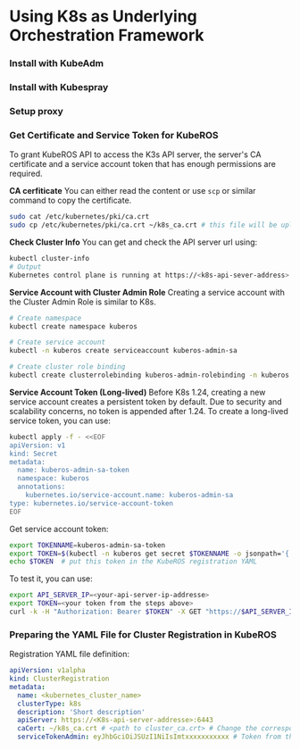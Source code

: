 # Using K8s as Underlying Orchestration Framework 


### Install with KubeAdm

### Install with Kubespray

### Setup proxy


### Get Certificate and Service Token for KubeROS

To grant KubeROS API to access the K3s API server, the server's CA certificate and a service account token that has enough permissions are required. 

**CA cerfiticate**
You can either read the content or use `scp` or similar command to copy the certificate. 
```bash
sudo cat /etc/kubernetes/pki/ca.crt
sudo cp /etc/kubernetes/pki/ca.crt ~/k8s_ca.crt # this file will be uploaded to KubeROS
``` 

**Check Cluster Info**
You can get and check the API server url using:
```bash
kubectl cluster-info
# Output
Kubernetes control plane is running at https://<k8s-api-sever-address>:6443
```

**Service Account with Cluster Admin Role**
Creating a service account with the Cluster Admin Role is similar to K8s. 
```bash
# Create namespace 
kubectl create namespace kuberos

# Create service account 
kubectl -n kuberos create serviceaccount kuberos-admin-sa

# Create cluster role binding
kubectl create clusterrolebinding kuberos-admin-rolebinding -n kuberos --clusterrole=cluster-admin --serviceaccount=kuberos:kuberos-admin-sa
```

**Service Account Token (Long-lived)**
Before K8s 1.24, creating a new service account creates a persistent token by default. Due to security and scalability concerns, no token is appended after 1.24. To create a long-lived service token, you can use:
```bash
kubectl apply -f - <<EOF
apiVersion: v1
kind: Secret
metadata:
  name: kuberos-admin-sa-token
  namespace: kuberos
  annotations:
    kubernetes.io/service-account.name: kuberos-admin-sa
type: kubernetes.io/service-account-token
EOF
```

Get service account token:
```bash
export TOKENNAME=kuberos-admin-sa-token
export TOKEN=$(kubectl -n kuberos get secret $TOKENNAME -o jsonpath='{.data.token}' | base64 --decode)
echo $TOKEN  # put this token in the KubeROS registration YAML
```

To test it, you can use: 
```bash
export API_SERVER_IP=<your-api-server-ip-addresse>
export TOKEN=<your token from the steps above>
curl -k -H "Authorization: Bearer $TOKEN" -X GET "https://$API_SERVER_IP:6443/api/v1/nodes" | json_pp
```


### Preparing the YAML File for Cluster Registration in KubeROS 

Registration YAML file definition: 
```yaml
apiVersion: v1alpha
kind: ClusterRegistration
metadata:
  name: <kubernetes_cluster_name>
  clusterType: k8s
  description: 'Short description'
  apiServer: https://<K8s-api-server-addresse>:6443
  caCert: ~/k8s_ca.crt # <path to cluster_ca.crt> # Change the corresponed path
  serviceTokenAdmin: eyJhbGciOiJSUzI1NiIsImtxxxxxxxxxxx # Token from the steps above
```
